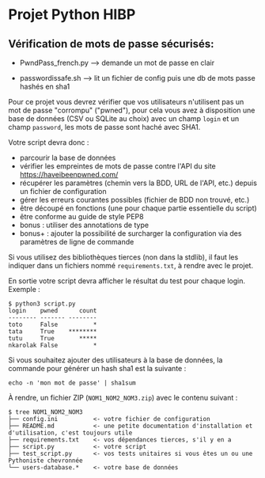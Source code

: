 # Projet Python HIBP


## Vérification de mots de passe sécurisés:

- PwndPass_french.py --> demande un mot de passe en clair

- passwordissafe.sh  --> lit un fichier de config puis une db de mots passe hashés en sha1



Pour ce projet vous devrez vérifier que vos utilisateurs n'utilisent pas un mot
de passe "corrompu" ("pwned"), pour cela vous avez à disposition une base de
données (CSV ou SQLite au choix) avec un champ `login` et un champ `password`,
les mots de passe sont haché avec SHA1.

Votre script devra donc :
- parcourir la base de données
- vérifier les empreintes de mots de passe contre l'API du site
  https://haveibeenpwned.com/
- récupérer les paramètres (chemin vers la BDD, URL de l'API, etc.) depuis un
  fichier de configuration
- gérer les erreurs courantes possibles (fichier de BDD non trouvé, etc.)
- être découpé en fonctions (une pour chaque partie essentielle du script)
- être conforme au guide de style PEP8
- bonus : utiliser des annotations de type
- bonus+ : ajouter la possibilité de surcharger la configuration via des
  paramètres de ligne de commande

Si vous utilisez des bibliothèques tierces (non dans la stdlib), il faut les
indiquer dans un fichiers nommé `requirements.txt`, à rendre avec le projet.

En sortie votre script devra afficher le résultat du test pour chaque login.
Exemple :

```
$ python3 script.py
login    pwned      count
-------- ------- --------
toto     False          *
tata     True    ********
tutu     True       *****
nkarolak False          *
```

Si vous souhaitez ajouter des utilisateurs à la base de données, la commande
pour générer un hash sha1 est la suivante :

```
echo -n 'mon mot de passe' | sha1sum
```

À rendre, un fichier ZIP (`NOM1_NOM2_NOM3.zip`) avec le contenu suivant :

```
$ tree NOM1_NOM2_NOM3
├── config.ini          <- votre fichier de configuration
├── README.md           <- une petite documentation d'installation et d'utilisation, c'est toujours utile
├── requirements.txt    <- vos dépendances tierces, s'il y en a
├── script.py           <- votre script
├── test_script.py      <- vos tests unitaires si vous êtes un ou une Pythoniste chevronnée
└── users-database.*    <- votre base de données
```
